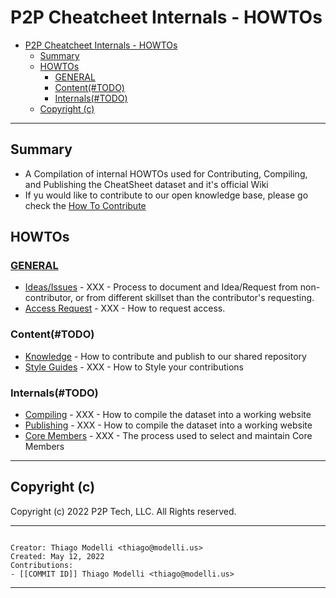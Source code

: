 # P2P Cheatcheet Internals - HOWTOs

- [P2P Cheatcheet Internals - HOWTOs](#p2p-cheatcheet-internals---howtos)
  - [Summary](#summary)
  - [HOWTOs](#howtos)
    - [GENERAL](#general)
    - [Content(#TODO)](#contenttodo)
    - [Internals(#TODO)](#internalstodo)
  - [Copyright (c)](#copyright-c)

---

## Summary

- A Compilation of internal HOWTOs used for Contributing, Compiling, and Publishing the CheatSheet dataset and it's official Wiki
- If yu would like to contribute to our open knowledge base, please go check the [How To Contribute](./CONTRIBUTING.md)

## HOWTOs

### [GENERAL](#TODO)

- [Ideas/Issues](#TODO) - XXX - Process to document and Idea/Request from non-contributor, or from different skillset than the contributor's requesting.
- [Access Request](#TODO) - XXX - How to request access.

### Content(#TODO)

- [Knowledge](#TODO) - How to contribute and publish to our shared repository
- [Style Guides](#TODO) - XXX - How to Style your contributions

### Internals(#TODO)

- [Compiling](#TODO) - XXX - How to compile the dataset into a working website
- [Publishing](#TODO) - XXX - How to compile the dataset into a working website
- [Core Members](#TODO) - XXX - The process used to select and maintain Core Members

---

## Copyright (c)

Copyright (c) 2022 P2P Tech, LLC.
All Rights reserved.

---

```metadata

Creator: Thiago Modelli <thiago@modelli.us>
Created: May 12, 2022
Contributions:
- [[COMMIT ID]] Thiago Modelli <thiago@modelli.us>

```

---
